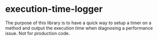 # execution-time-logger
The purpose of this library is to have a quick way to setup a timer on a method and output the execution time when diagnosing a performance issue. Not for production code.
